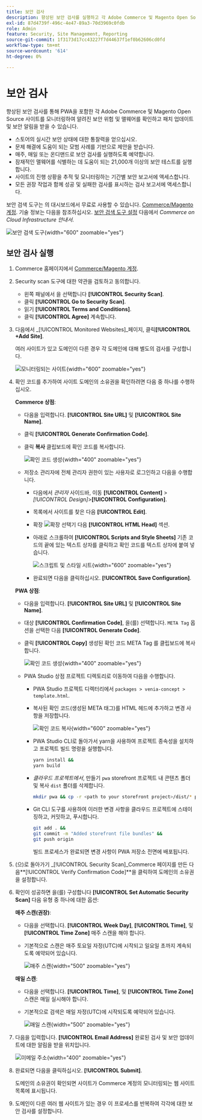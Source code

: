 ```yaml
---
title: 보안 검사
description: 향상된 보안 검사를 실행하고 각 Adobe Commerce 및 Magento Open Source 사이트를 모니터링하는 방법에 대해 알아봅니다.
exl-id: 87d4739f-496c-4e47-89a3-70d3969c0fdb
role: Admin
feature: Security, Site Management, Reporting
source-git-commit: 1f3173d17cc43227f7d44637f1ef0b62606cd0fd
workflow-type: tm+mt
source-wordcount: '614'
ht-degree: 0%

---
```


# 보안 검사

향상된 보안 검사를 통해 PWA을 포함한 각 Adobe Commerce 및 Magento Open Source 사이트를 모니터링하여 알려진 보안 위험 및 맬웨어를 확인하고 패치 업데이트 및 보안 알림을 받을 수 있습니다.

- 스토어의 실시간 보안 상태에 대한 통찰력을 얻으십시오.
- 문제 해결에 도움이 되는 모범 사례를 기반으로 제안을 받습니다.
- 매주, 매일 또는 온디맨드로 보안 검사를 실행하도록 예약합니다.
- 잠재적인 맬웨어를 식별하는 데 도움이 되는 21,000개 이상의 보안 테스트를 실행합니다.
- 사이트의 진행 상황을 추적 및 모니터링하는 기간별 보안 보고서에 액세스합니다.
- 모든 권장 작업과 함께 성공 및 실패한 검사를 표시하는 검사 보고서에 액세스합니다.

보안 검색 도구는 의 대시보드에서 무료로 사용할 수 있습니다. [Commerce/Magento 계정](../getting-started/commerce-account-create.md). 기술 정보는 다음을 참조하십시오. [보안 검색 도구 설정](https://experienceleague.adobe.com/docs/commerce-cloud-service/user-guide/launch/overview.html#set-up-the-security-scan-tool) 다음에서 _Commerce on Cloud Infrastructure 안내서_.

![보안 검색 도구](./assets/magento-security-scan.png){width="600" zoomable="yes"}

## 보안 검사 실행

1. Commerce 홈페이지에서 [Commerce/Magento 계정](../getting-started/commerce-account-create.md).

1. Security scan 도구에 대한 약관을 검토하고 동의합니다.

   - 왼쪽 패널에서 을 선택합니다 **[!UICONTROL Security Scan]**.
   - 클릭 **[!UICONTROL Go to Security Scan]**.
   - 읽기 **[!UICONTROL Terms and Conditions]**.
   - 클릭 **[!UICONTROL Agree]** 계속합니다.

1. 다음에서 _[!UICONTROL Monitored Websites]_페이지, 클릭&#x200B;**[!UICONTROL +Add Site]**.

   여러 사이트가 있고 도메인이 다른 경우 각 도메인에 대해 별도의 검사를 구성합니다.

   ![모니터링되는 사이트](./assets/monitored-website.png){width="600" zoomable="yes"}

1. 확인 코드를 추가하여 사이트 도메인의 소유권을 확인하려면 다음 중 하나를 수행하십시오.

   **Commerce 상점**:

   - 다음을 입력합니다. **[!UICONTROL Site URL]** 및 **[!UICONTROL Site Name]**.
   - 클릭 **[!UICONTROL Generate Confirmation Code]**.
   - 클릭 **복사** 클립보드에 확인 코드를 복사합니다.

     ![확인 코드 생성](./assets/scan-site1.png){width="400" zoomable="yes"}

   - 저장소 관리자에 전체 관리자 권한이 있는 사용자로 로그인하고 다음을 수행합니다.

      - 다음에서 _관리자_ 사이드바, 이동 **[!UICONTROL Content]** > _[!UICONTROL Design]_>**[!UICONTROL Configuration]**.
      - 목록에서 사이트를 찾은 다음 **[!UICONTROL Edit]**.
      - 확장 ![확장 선택기](../assets/icon-display-expand.png) 다음 **[!UICONTROL HTML Head]** 섹션.
      - 아래로 스크롤하여 **[!UICONTROL Scripts and Style Sheets]** 기존 코드의 끝에 있는 텍스트 상자를 클릭하고 확인 코드를 텍스트 상자에 붙여 넣습니다.

        ![스크립트 및 스타일 시트](./assets/scan-paste-code.png){width="600" zoomable="yes"}

      - 완료되면 다음을 클릭하십시오. **[!UICONTROL Save Configuration]**.

   **PWA 상점**:

   - 다음을 입력합니다. **[!UICONTROL Site URL]** 및 **[!UICONTROL Site Name]**.

   - 대상 **[!UICONTROL Confirmation Code]**, 을(를) 선택합니다. `META Tag` 옵션을 선택한 다음 **[!UICONTROL Generate Code]**.

   - 클릭 **[!UICONTROL Copy]** 생성된 확인 코드 META Tag 를 클립보드에 복사합니다.

     ![확인 코드 생성](./assets/scan-site2.png){width="400" zoomable="yes"}

   - PWA Studio 상점 프로젝트 디렉토리로 이동하여 다음을 수행합니다.

      - PWA Studio 프로젝트 디렉터리에서 `packages > venia-concept > template.html`.
      - 복사된 확인 코드(생성된 META 태그)를 HTML 헤드에 추가하고 변경 사항을 저장합니다.

        ![확인 코드 복사](./assets/code-pwa.png){width="600" zoomable="yes"}

      - PWA Studio CLI로 돌아가서 yarn을 사용하여 프로젝트 종속성을 설치하고 프로젝트 빌드 명령을 실행합니다.

        ```sh
        yarn install &&
        yarn build
        ```

      - *클라우드 프로젝트에서*, 만들기 `pwa` storefront 프로젝트 내 콘텐츠 폴더 및 복사 `dist` 폴더를 삭제합니다.

        ```sh
        mkdir pwa && cp -r <path to your storefront project>/dist/* pwa
        ```

      - Git CLI 도구를 사용하여 이러한 변경 사항을 클라우드 프로젝트에 스테이징하고, 커밋하고, 푸시합니다.

        ```sh
        git add . &&
        git commit -m "Added storefront file bundles" &&
        git push origin
        ```

        빌드 프로세스가 완료되면 변경 사항이 PWA 저장소 전면에 배포됩니다.

1. (으)로 돌아가기 _[!UICONTROL Security Scan]_Commerce 페이지를 만든 다음&#x200B;**[!UICONTROL Verify Confirmation Code]**을 클릭하여 도메인의 소유권을 설정합니다.

1. 확인이 성공하면 을(를) 구성합니다 **[!UICONTROL Set Automatic Security Scan]** 다음 유형 중 하나에 대한 옵션:

   **매주 스캔(권장)**:

   - 다음을 선택합니다. **[!UICONTROL Week Day]**, **[!UICONTROL Time]**, 및 **[!UICONTROL Time Zone]** 매주 스캔을 해야 합니다.
   - 기본적으로 스캔은 매주 토요일 자정(UTC)에 시작되고 일요일 초까지 계속되도록 예약되어 있습니다.

     ![매주 스캔](./assets/scan-weekly.png){width="500" zoomable="yes"}

   **매일 스캔**:

   - 다음을 선택합니다. **[!UICONTROL Time]**, 및 **[!UICONTROL Time Zone]** 스캔은 매일 실시해야 합니다.
   - 기본적으로 검색은 매일 자정(UTC)에 시작되도록 예약되어 있습니다.

     ![매일 스캔](./assets/scan-daily.png){width="500" zoomable="yes"}

1. 다음을 입력합니다. **[!UICONTROL Email Address]** 완료된 검사 및 보안 업데이트에 대한 알림을 받을 위치입니다.

   ![이메일 주소](./assets/scan-notification-email.png){width="400" zoomable="yes"}

1. 완료되면 다음을 클릭하십시오. **[!UICONTROL Submit]**.

   도메인의 소유권이 확인되면 사이트가 Commerce 계정의 모니터링되는 웹 사이트 목록에 표시됩니다.

1. 도메인이 다른 여러 웹 사이트가 있는 경우 이 프로세스를 반복하여 각각에 대한 보안 검사를 설정합니다.
